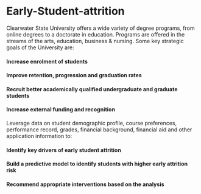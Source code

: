 # Early-Student-attrition
Clearwater State University offers a wide variety of degree programs, from online degrees to a doctorate in education.
Programs are offered in the streams of the arts, education, business & nursing. Some key strategic goals of the University are:
 
#### Increase enrolment of students
#### Improve retention, progression and graduation rates
#### Recruit better academically qualified undergraduate and graduate students
#### Increase external funding and recognition



Leverage data on student demographic profile, course preferences, performance record, grades, financial background, financial aid and other application information to:
 
#### Identify key drivers of early student attrition
#### Build a predictive model to identify students with higher early attrition risk
#### Recommend appropriate interventions based on the analysis

